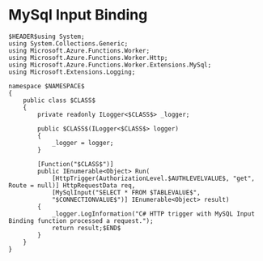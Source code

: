 ﻿---
guid: 94a34cef-0237-418d-9fa0-77724e8cb67b
type: File
reformat: True
shortenReferences: True
categories: [Azure]
image: AzureFunctionsTrigger
customProperties: Extension=cs, FileName=MySqlInputBinding, ValidateFileName=True
scopes: InAzureFunctionsCSharpProject;MustUseAzureFunctionsIsolatedWorker
uitag: Azure Function Trigger
parameterOrder: (HEADER), (NAMESPACE), (CLASS), AUTHLEVELVALUE, TABLEVALUE, (CONNECTIONVALUE)
HEADER-expression: fileheader()
NAMESPACE-expression: fileDefaultNamespace()
CLASS-expression: getAlphaNumericFileNameWithoutExtension()
AUTHLEVELVALUE-expression: list("Function,Anonymous,User,System,Admin")
TABLEVALUE-expression: constant("table1")
CONNECTIONVALUE-expression: constant("")
---

# MySql Input Binding

```
$HEADER$using System;
using System.Collections.Generic;
using Microsoft.Azure.Functions.Worker;
using Microsoft.Azure.Functions.Worker.Http;
using Microsoft.Azure.Functions.Worker.Extensions.MySql;
using Microsoft.Extensions.Logging;

namespace $NAMESPACE$
{
    public class $CLASS$
    {
        private readonly ILogger<$CLASS$> _logger;

        public $CLASS$(ILogger<$CLASS$> logger)
        {
            _logger = logger;
        }

        [Function("$CLASS$")]
        public IEnumerable<Object> Run(
            [HttpTrigger(AuthorizationLevel.$AUTHLEVELVALUE$, "get", Route = null)] HttpRequestData req,
            [MySqlInput("SELECT * FROM $TABLEVALUE$",
            "$CONNECTIONVALUE$")] IEnumerable<Object> result)
        {
            _logger.LogInformation("C# HTTP trigger with MySQL Input Binding function processed a request.");
            return result;$END$
        }
    }
}
```
